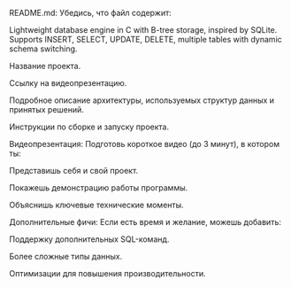 README.md: Убедись, что файл содержит:

Lightweight database engine in C with B-tree storage, inspired by SQLite.
Supports INSERT, SELECT, UPDATE, DELETE, multiple tables with dynamic schema switching.

Название проекта.

Ссылку на видеопрезентацию.

Подробное описание архитектуры, используемых структур данных и принятых решений.

Инструкции по сборке и запуску проекта.

Видеопрезентация: Подготовь короткое видео (до 3 минут), в котором ты:

Представишь себя и свой проект.

Покажешь демонстрацию работы программы.

Объяснишь ключевые технические моменты.

Дополнительные фичи: Если есть время и желание, можешь добавить:

Поддержку дополнительных SQL-команд.

Более сложные типы данных.

Оптимизации для повышения производительности.
